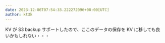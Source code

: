 ```yaml
---
date: 2023-12-06T07:54:33.222272096+00:00[UTC]
author: kt3k
---
```

KV が S3 backup サポートしたので、ここのデータの保存を KV に移しても良いかもしれない・・・
